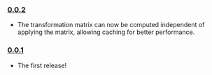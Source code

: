### [0.0.2](https://github.com/jmeas/two-rotations.js/releases/tag/v0.0.2)

- The transformation matrix can now be computed independent of applying
  the matrix, allowing caching for better performance.

### [0.0.1](https://github.com/jmeas/two-rotations.js/releases/tag/v0.0.1)

- The first release!
